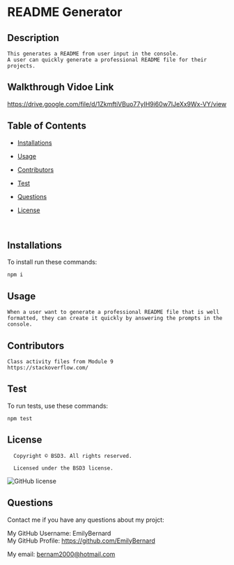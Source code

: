 # README Generator

  ## Description
  ```
  This generates a README from user input in the console.
  A user can quickly generate a professional README file for their projects.
  ```

  ## Walkthrough Vidoe Link
  https://drive.google.com/file/d/1ZkmftiVBuo77yIH9i60w7lJeXx9Wx-VY/view

  ## Table of Contents

  * [Installations](#installations)

  * [Usage](#usage)
  
  * [Contributors](#contributors)
  
  * [Test](#test)

  * [Questions](#questions)

  
* [License](#license)

  <br>

## Installations

To install run these commands:

```
npm i
```

## Usage
```
When a user want to generate a professional README file that is well formatted, they can create it quickly by answering the prompts in the console.
```

## Contributors
```
Class activity files from Module 9
https://stackoverflow.com/
```

## Test

To run tests, use these commands:

```
npm test
```

## License 
      
      Copyright © BSD3. All rights reserved.
      
      Licensed under the BSD3 license.
![GitHub license](https://img.shields.io/badge/license-BSD3-blue.svg)
<br>

## Questions

Contact me if you have any questions about my projct:

My GitHub Username: EmilyBernard<br> 
My GitHub Profile:  https://github.com/EmilyBernard
  
My email: bernam2000@hotmail.com


